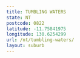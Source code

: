 ```yaml
---
title: TUMBLING WATERS
state: NT
postcode: 0822
latitude: -11.75841975
longitude: 130.6254299
url: /nt/tumbling-waters/
layout: suburb
---
```

